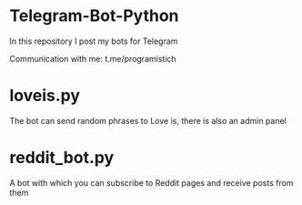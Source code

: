 # Telegram-Bot-Python
In this repository I post my bots for Telegram

Communication with me: t.me/programistich

# loveis.py
The bot can send random phrases to Love is, there is also an admin panel
# reddit_bot.py
A bot with which you can subscribe to Reddit pages and receive posts from them
